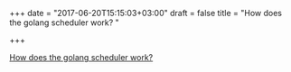 +++
date = "2017-06-20T15:15:03+03:00"
draft = false
title = "How does the golang scheduler work? "

+++

<p><a href="https://www.quora.com/How-does-the-golang-scheduler-work/answer/Ian-Lance-Taylor">How does the golang scheduler work? </a></p>